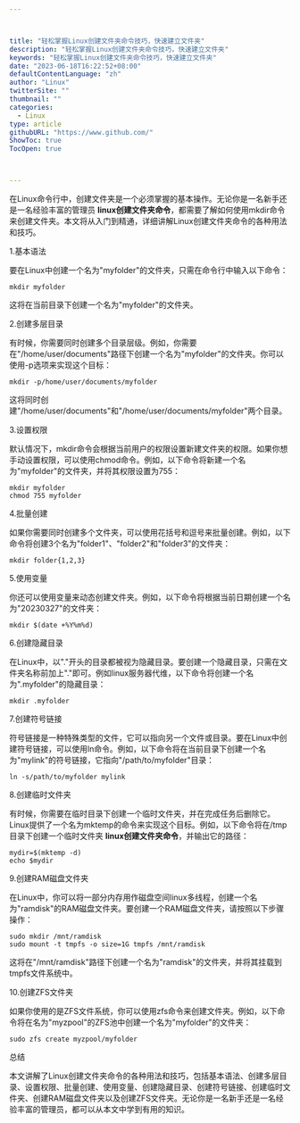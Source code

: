 ```yaml
---



title: "轻松掌握Linux创建文件夹命令技巧，快速建立文件夹"
description: "轻松掌握Linux创建文件夹命令技巧，快速建立文件夹"
keywords: "轻松掌握Linux创建文件夹命令技巧，快速建立文件夹"
date: "2023-06-18T16:22:52+08:00"
defaultContentLanguage: "zh"
author: "Linux"
twitterSite: ""
thumbnail: ""
categories:
  - Linux
type: article
githubURL: "https://www.github.com/"
ShowToc: true
TocOpen: true



---
```


在Linux命令行中，创建文件夹是一个必须掌握的基本操作。无论你是一名新手还是一名经验丰富的管理员 **linux创建文件夹命令**，都需要了解如何使用mkdir命令来创建文件夹。本文将从入门到精通，详细讲解Linux创建文件夹命令的各种用法和技巧。

1.基本语法

要在Linux中创建一个名为"myfolder"的文件夹，只需在命令行中输入以下命令：

```
mkdir myfolder
```

这将在当前目录下创建一个名为"myfolder"的文件夹。

2.创建多层目录

有时候，你需要同时创建多个目录层级。例如，你需要在"/home/user/documents"路径下创建一个名为"myfolder"的文件夹。你可以使用-p选项来实现这个目标：

```
mkdir -p/home/user/documents/myfolder
```

这将同时创建"/home/user/documents"和"/home/user/documents/myfolder"两个目录。

3.设置权限

默认情况下，mkdir命令会根据当前用户的权限设置新建文件夹的权限。如果你想手动设置权限，可以使用chmod命令。例如，以下命令将新建一个名为"myfolder"的文件夹，并将其权限设置为755：

```
mkdir myfolder
chmod 755 myfolder
```

4.批量创建

如果你需要同时创建多个文件夹，可以使用花括号和逗号来批量创建。例如，以下命令将创建3个名为"folder1"、"folder2"和"folder3"的文件夹：

```
mkdir folder{1,2,3}
```

5.使用变量

你还可以使用变量来动态创建文件夹。例如，以下命令将根据当前日期创建一个名为"20230327"的文件夹：

```
mkdir $(date +%Y%m%d)
```

6.创建隐藏目录

在Linux中，以"."开头的目录都被视为隐藏目录。要创建一个隐藏目录，只需在文件夹名称前加上"."即可。例如linux服务器代维，以下命令将创建一个名为".myfolder"的隐藏目录：

```
mkdir .myfolder
```

7.创建符号链接

符号链接是一种特殊类型的文件，它可以指向另一个文件或目录。要在Linux中创建符号链接，可以使用ln命令。例如，以下命令将在当前目录下创建一个名为"mylink"的符号链接，它指向"/path/to/myfolder"目录：

```
ln -s/path/to/myfolder mylink
```

8.创建临时文件夹

有时候，你需要在临时目录下创建一个临时文件夹，并在完成任务后删除它。Linux提供了一个名为mktemp的命令来实现这个目标。例如，以下命令将在/tmp目录下创建一个临时文件夹 **linux创建文件夹命令**，并输出它的路径：

```
mydir=$(mktemp -d)
echo $mydir
```

9.创建RAM磁盘文件夹

在Linux中，你可以将一部分内存用作磁盘空间linux多线程，创建一个名为"ramdisk"的RAM磁盘文件夹。要创建一个RAM磁盘文件夹，请按照以下步骤操作：

```
sudo mkdir /mnt/ramdisk
sudo mount -t tmpfs -o size=1G tmpfs /mnt/ramdisk
```

这将在"/mnt/ramdisk"路径下创建一个名为"ramdisk"的文件夹，并将其挂载到tmpfs文件系统中。

10.创建ZFS文件夹

如果你使用的是ZFS文件系统，你可以使用zfs命令来创建文件夹。例如，以下命令将在名为"myzpool"的ZFS池中创建一个名为"myfolder"的文件夹：

```
sudo zfs create myzpool/myfolder
```

总结

本文讲解了Linux创建文件夹命令的各种用法和技巧，包括基本语法、创建多层目录、设置权限、批量创建、使用变量、创建隐藏目录、创建符号链接、创建临时文件夹、创建RAM磁盘文件夹以及创建ZFS文件夹。无论你是一名新手还是一名经验丰富的管理员，都可以从本文中学到有用的知识。